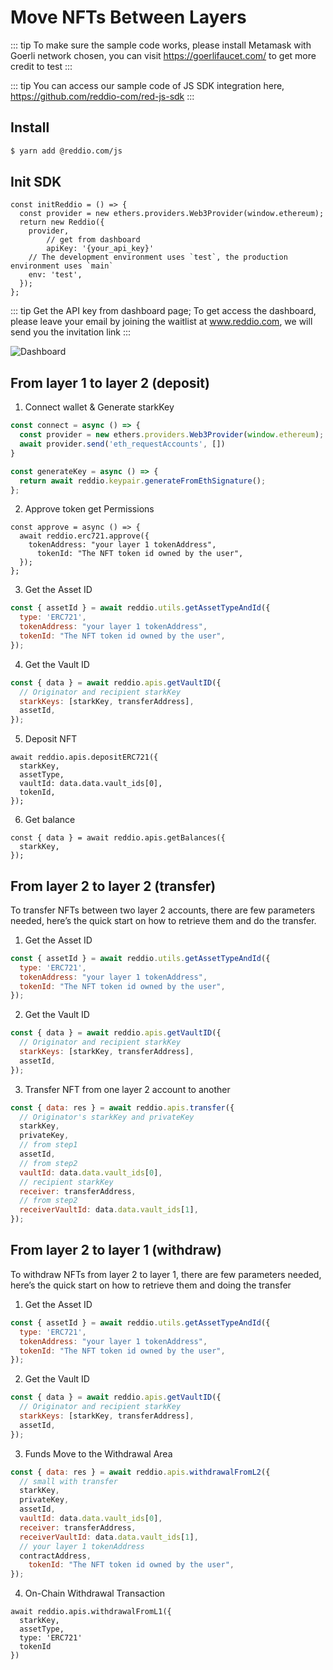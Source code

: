 # Move NFTs Between Layers

::: tip
To make sure the sample code works, please install Metamask with Goerli network chosen, you can visit https://goerlifaucet.com/ to get more credit to test
:::

::: tip
You can access our sample code of JS SDK integration here, https://github.com/reddio-com/red-js-sdk
:::

## Install

```sh
$ yarn add @reddio.com/js
```

## Init SDK

```tsx
const initReddio = () => {
  const provider = new ethers.providers.Web3Provider(window.ethereum);
  return new Reddio({
    provider,
		// get from dashboard
		apiKey: '{your_api_key}'
    // The development environment uses `test`, the production environment uses `main`
    env: 'test',
  });
};
```
::: tip
Get the API key from dashboard page; To get access the dashboard, please leave your email by joining the waitlist at www.reddio.com, we will send you the invitation link
:::

![Dashboard](/dashboard-quickstart.png)
## From layer 1 to layer 2 (deposit)

1. Connect wallet & Generate starkKey

```jsx
const connect = async () => {
  const provider = new ethers.providers.Web3Provider(window.ethereum);
  await provider.send('eth_requestAccounts', [])
}

const generateKey = async () => {
  return await reddio.keypair.generateFromEthSignature();
};
```

2. Approve token get Permissions

```tsx
const approve = async () => {
  await reddio.erc721.approve({
    tokenAddress: "your layer 1 tokenAddress",
	  tokenId: "The NFT token id owned by the user",
  });
};
```

3. Get the Asset ID

```jsx
const { assetId } = await reddio.utils.getAssetTypeAndId({
  type: 'ERC721',
  tokenAddress: "your layer 1 tokenAddress",
  tokenId: "The NFT token id owned by the user",
});
```

4. Get the Vault ID

```jsx
const { data } = await reddio.apis.getVaultID({
  // Originator and recipient starkKey
  starkKeys: [starkKey, transferAddress],
  assetId,
});
```

5. Deposit NFT 

```tsx
await reddio.apis.depositERC721({
  starkKey,
  assetType,
  vaultId: data.data.vault_ids[0],
  tokenId,
});
```

6. Get balance

```tsx
const { data } = await reddio.apis.getBalances({
  starkKey,
});
```

## From layer 2 to layer 2 (transfer)

To transfer NFTs between two layer 2 accounts, there are few parameters needed, here’s the quick start on how to retrieve them and do the transfer.

1. Get the Asset ID

```jsx
const { assetId } = await reddio.utils.getAssetTypeAndId({
  type: 'ERC721',
  tokenAddress: "your layer 1 tokenAddress",
  tokenId: "The NFT token id owned by the user",
});
```

2. Get the Vault ID

```jsx
const { data } = await reddio.apis.getVaultID({
  // Originator and recipient starkKey
  starkKeys: [starkKey, transferAddress],
  assetId,
});
```

3. Transfer NFT from one layer 2 account to another

```jsx
const { data: res } = await reddio.apis.transfer({
  // Originator's starkKey and privateKey
  starkKey,
  privateKey,
  // from step1
  assetId,
  // from step2
  vaultId: data.data.vault_ids[0],
  // recipient starkKey
  receiver: transferAddress,
  // from step2
  receiverVaultId: data.data.vault_ids[1],
});
```
## From layer 2 to layer 1 (withdraw)

To withdraw NFTs from layer 2 to layer 1, there are few parameters needed, here’s the quick start on how to retrieve them and doing the transfer

1. Get the Asset ID

```jsx
const { assetId } = await reddio.utils.getAssetTypeAndId({
  type: 'ERC721',
  tokenAddress: "your layer 1 tokenAddress",
  tokenId: "The NFT token id owned by the user",
});
```

2. Get the Vault ID

```jsx
const { data } = await reddio.apis.getVaultID({
  // Originator and recipient starkKey
  starkKeys: [starkKey, transferAddress],
  assetId,
});
```

3. Funds Move to the Withdrawal Area

```jsx
const { data: res } = await reddio.apis.withdrawalFromL2({
  // small with transfer
  starkKey,
  privateKey,
  assetId,
  vaultId: data.data.vault_ids[0],
  receiver: transferAddress,
  receiverVaultId: data.data.vault_ids[1],
  // your layer 1 tokenAddress
  contractAddress,
	tokenId: "The NFT token id owned by the user",
});
```

4. On-Chain Withdrawal Transaction

```tsx
await reddio.apis.withdrawalFromL1({
  starkKey,
  assetType,
  type: 'ERC721'
  tokenId
})
```





